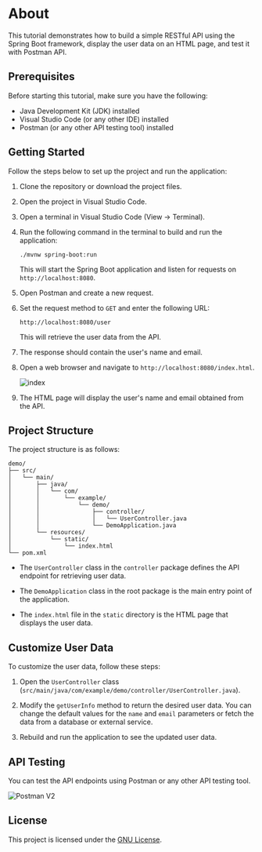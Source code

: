 # About

This tutorial demonstrates how to build a simple RESTful API using the Spring Boot framework, display the user data on an HTML page, and test it
with Postman API.

## Prerequisites

Before starting this tutorial, make sure you have the following:

- Java Development Kit (JDK) installed
- Visual Studio Code (or any other IDE) installed
- Postman (or any other API testing tool) installed

## Getting Started

Follow the steps below to set up the project and run the application:

1. Clone the repository or download the project files.

2. Open the project in Visual Studio Code.

3. Open a terminal in Visual Studio Code (View -> Terminal).

4. Run the following command in the terminal to build and run the application:

   ```
   ./mvnw spring-boot:run
   ```

   This will start the Spring Boot application and listen for requests on `http://localhost:8080`.

5. Open Postman and create a new request.

6. Set the request method to `GET` and enter the following URL:

   ```
   http://localhost:8080/user
   ```

   This will retrieve the user data from the API.

7. The response should contain the user's name and email.

8. Open a web browser and navigate to `http://localhost:8080/index.html`.

   ![index](https://github.com/HR-Fahim/Spring-Boot-RESTful-API-Testing-With-Postman-API/assets/66734379/1b6f6d1f-16e9-4bae-92f0-04407269219b)

10. The HTML page will display the user's name and email obtained from the API.

## Project Structure

The project structure is as follows:

```
demo/
├── src/
│   └── main/
│       ├── java/
│       │   └── com/
│       │       └── example/
│       │           └── demo/
│       │               ├── controller/
│       │               │   └── UserController.java
│       │               └── DemoApplication.java
│       └── resources/
│           └── static/
│               └── index.html
└── pom.xml
```

- The `UserController` class in the `controller` package defines the API endpoint for retrieving user data.

- The `DemoApplication` class in the root package is the main entry point of the application.

- The `index.html` file in the `static` directory is the HTML page that displays the user data.

## Customize User Data

To customize the user data, follow these steps:

1. Open the `UserController` class (`src/main/java/com/example/demo/controller/UserController.java`).

2. Modify the `getUserInfo` method to return the desired user data. You can change the default values for the `name` and `email` parameters or fetch the data from a database or external service.

3. Rebuild and run the application to see the updated user data.

## API Testing

You can test the API endpoints using Postman or any other API testing tool.

![Postman V2](https://github.com/HR-Fahim/Spring-Boot-RESTful-API-Testing-With-Postman-API/assets/66734379/d2ea0b92-75e5-43b8-8daf-c31104442781)

## License

This project is licensed under the [GNU License](LICENSE).
